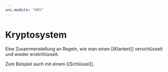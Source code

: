 ```yaml
---
uni-module: "KRY"
---
```


# Kryptosystem

Eine Zusammenstellung an Regeln, wie man einen [[Klartext]] verschlüsselt und wieder enstchlüsselt.

Zum Beispiel auch mit einem [[Schlüssel]].
